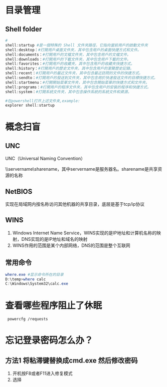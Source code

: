 # 目录管理

## Shell folder

```powershell
#
shell:startup #是一個特殊的 Shell 文件夾路徑，它指向當前用戶的啟動文件夾
shell:desktop：#打開用戶桌面文件夾，其中包含用戶的桌面快捷方式和文件。
shell:documents：#打開用戶的文檔文件夾，其中包含用戶的文檔文件。
shell:downloads：#打開用戶的下載文件夾，其中包含用戶下載的文件。
shell:favorites：#打開用戶的收藏夾，其中包含用戶的收藏夾快捷方式。
shell:history：#打開用戶的歷史文件夾，其中包含用戶的瀏覽歷史記錄。
shell:recent：#打開用戶的最近文件夾，其中包含最近訪問的文件的快捷方式。
shell:sendto：#打開用戶的發送到文件夾，其中包含用於快速發送文件的目標快捷方式。
shell:startmenu：#打開開始菜單文件夾，其中包含開始菜單的快捷方式和文件夾。
shell:programs：#打開用戶的程序文件夾，其中包含用戶的安裝的程序和快捷方式。
shell:system：#打開系統文件夾，其中包含操作系統的系統文件和資源。

#在powershell打开上述文件夹,example:
explorer shell:startup
```



# 概念扫盲

## UNC

UNC（Universal Naming Convention）

\\\servername\sharename，其中servername是服务器名。sharename是共享资源的名称

## NetBIOS

实现在局域网内按名称访问其他机器的共享目录，底层是基于tcp/ip协议

## WINS

1. Windows Internet Name Service，WINS实现的是IP地址和计算机名称的映射，DNS实现的是IP地址和域名的映射
2. WINS作用的范围是某个内部网络，DNS的范围是整个互联网

## 常用命令

```powershell
where.exe #显示命令所在的目录
D:\temp>where calc
C:\Windows\System32\calc.exe
```

# 查看哪些程序阻止了休眠

```
 powercfg /requests
```

# 忘记登录密码怎么办？

## 方法1 将粘滞键替换成cmd.exe 然后修改密码

1. 开机按F8或者F11进入修复模式
2. 选择
